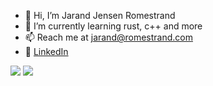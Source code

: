 - 👋 Hi, I’m Jarand Jensen Romestrand
- 🌱 I’m currently learning rust, c++ and more
- 📫 Reach me at jarand@romestrand.com
- 📮 <a href="https://www.linkedin.com/in/jarand-jensen-romestrand-aa754b263/">LinkedIn</a>

<img src="http://github-profile-summary-cards.vercel.app/api/cards/repos-per-language?username=JarandJR&theme=transparent&exclude=Jupyter%20Notebook"/>
<img src="https://github-readme-stats.vercel.app/api/top-langs/?username=JarandJR&hide_progress=false&theme=transparent&hide=jupyter%20notebook">
